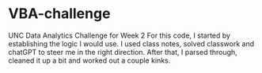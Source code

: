 # VBA-challenge
 UNC Data Analytics Challenge for Week 2
For this code, I started by establishing the logic I would use. 
I used class notes, solved classwork and chatGPT to steer me in the right direction.
After that, I parsed through, cleaned it up a bit and worked out a couple kinks.
